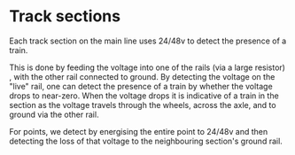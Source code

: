 # Track sections

Each track section on the main line uses 24/48v to detect the presence of a
train.

This is done by feeding the voltage into one of the rails (via a large resistor)
, with the other rail connected to ground. By detecting the voltage on the
"live" rail, one can detect the presence of a train by whether the voltage drops
to near-zero. When the voltage drops it is indicative of a train in the section
as the voltage travels through the wheels, across the axle, and to ground via
the other rail.

For points, we detect by energising the entire point to 24/48v and then
detecting the loss of that voltage to the neighbouring section's ground rail.
